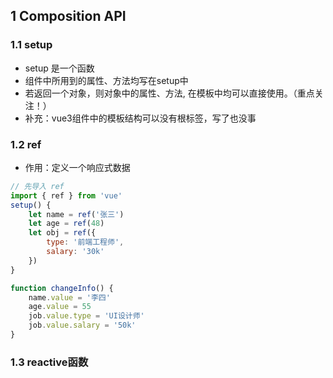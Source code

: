 ## 1 Composition API

### 1.1 setup
- setup 是一个函数
- 组件中所用到的属性、方法均写在setup中
- 若返回一个对象，则对象中的属性、方法, 在模板中均可以直接使用。（重点关注！）
- 补充：vue3组件中的模板结构可以没有根标签，写了也没事

### 1.2 ref
- 作用：定义一个响应式数据
```js
// 先导入 ref
import { ref } from 'vue'
setup() {
    let name = ref('张三')
    let age = ref(48)
    let obj = ref({
        type: '前端工程师',
        salary: '30k'
    })
}

function changeInfo() {
    name.value = '李四'
    age.value = 55
    job.value.type = 'UI设计师'
    job.value.salary = '50k'
}
```

### 1.3 reactive函数